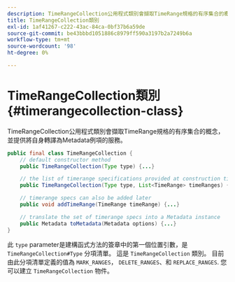 ```yaml
---
description: TimeRangeCollection公用程式類別會擷取TimeRange規格的有序集合的概念，並提供將自身轉譯為Metadata例項的服務。
title: TimeRangeCollection類別
exl-id: 1af41267-c222-43ac-84ca-0bf37b6a59de
source-git-commit: be43bbbd1051886c8979ff590a3197b2a7249b6a
workflow-type: tm+mt
source-wordcount: '98'
ht-degree: 0%

---
```


# TimeRangeCollection類別{#timerangecollection-class}

TimeRangeCollection公用程式類別會擷取TimeRange規格的有序集合的概念，並提供將自身轉譯為Metadata例項的服務。

<!--<a id="section_D87AA7BC628D458DAB12D5247AD34B41"></a>-->

```java
public final class TimeRangeCollection {
    // default constructor method
    public TimeRangeCollection(Type type) {...}

    // the list of timerange specifications provided at construction time 
    public TimeRangeCollection(Type type, List<TimeRange> timeRanges) {...}

    // timerange specs can also be added later
    public void addTimeRange(TimeRange timeRange) {...}

    // translate the set of timerange specs into a Metadata instance 
    public Metadata toMetadata(Metadata options) {...}
}
```

此 `type` parameter是建構函式方法的簽章中的第一個位置引數，是 `TimeRangeCollection#Type` 分項清單。 這是 `TimeRangeCollection` 類別。 目前由此分項清單定義的值為 `MARK_RANGES`， `DELETE_RANGES`、和 `REPLACE_RANGES`. 您可以建立 `TimeRangeCollection` 物件。

